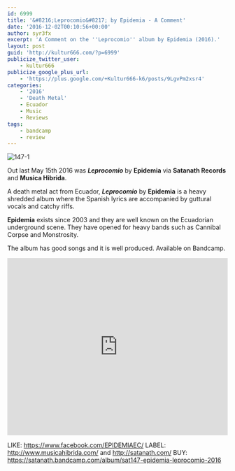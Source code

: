 ```yaml
---
id: 6999
title: '&#8216;Leprocomio&#8217; by Epidemia - A Comment'
date: '2016-12-02T00:10:56+00:00'
author: syr3fx
excerpt: 'A Comment on the ''Leprocomio'' album by Epidemia (2016).'
layout: post
guid: 'http://kultur666.com/?p=6999'
publicize_twitter_user:
    - kultur666
publicize_google_plus_url:
    - 'https://plus.google.com/+Kultur666-k6/posts/9LgvPm2xsr4'
categories:
    - '2016'
    - 'Death Metal'
    - Ecuador
    - Music
    - Reviews
tags:
    - bandcamp
    - review
---
```


![147-1](http://localhost:8080/wp-content/uploads/2016/11/147-1.jpg?w=680)

Out last May 15th 2016 was ***Leprocomio*** by **Epidemia** via **Satanath Records** and **Musica Hibrida**.

A death metal act from Ecuador, ***Leprocomio*** by **Epidemia** is a heavy shredded album where the Spanish lyrics are accompanied by guttural vocals and catchy riffs.

**Epidemia** exists since 2003 and they are well known on the Ecuadorian underground scene. They have opened for heavy bands such as Cannibal Corpse and Monstrosity.

The album has good songs and it is well produced. Available on Bandcamp.

<iframe style="border: 0; width: 100%; height: 406px;" src="https://bandcamp.com/EmbeddedPlayer/album=3497512328/size=large/bgcol=333333/linkcol=e99708/tracklist=false/transparent=true/" seamless></iframe>

LIKE: <https://www.facebook.com/EPIDEMIAEC/>
LABEL: <http://www.musicahibrida.com/> and <http://satanath.com/>
BUY: <https://satanath.bandcamp.com/album/sat147-epidemia-leprocomio-2016>